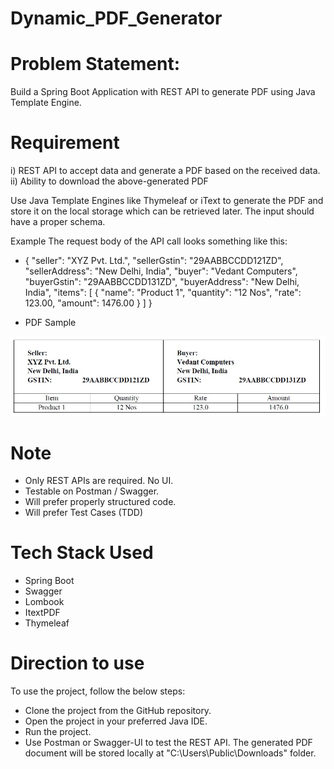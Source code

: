 # Dynamic_PDF_Generator

# Problem Statement:

Build a Spring Boot Application with REST API to generate PDF using Java Template Engine.

# Requirement
i) REST API to accept data and generate a PDF based on the received data.
ii) Ability to download the above-generated PDF

Use Java Template Engines like Thymeleaf or iText to generate the PDF and store it on
the local storage which can be retrieved later. The input should have a proper schema.

Example
The request body of the API call looks something like this:
* {
"seller": "XYZ Pvt. Ltd.",
"sellerGstin": "29AABBCCDD121ZD",
"sellerAddress": "New Delhi, India",
"buyer": "Vedant Computers",
"buyerGstin": "29AABBCCDD131ZD",
"buyerAddress": "New Delhi, India",
"items": [
{
"name": "Product 1",
"quantity": "12 Nos",
"rate": 123.00,
"amount": 1476.00
}
]
}

- PDF Sample

![image](https://github.com/brajesh623/Dynamic_PDF_Generator/blob/main/Details.jpg)


# Note
* Only REST APIs are required. No UI.
* Testable on Postman / Swagger.
* Will prefer properly structured code.
* Will prefer Test Cases (TDD)

# Tech Stack Used
* Spring Boot
* Swagger
* Lombook
* ItextPDF
* Thymeleaf

# Direction to use
To use the project, follow the below steps:
* Clone the project from the GitHub repository.
* Open the project in your preferred Java IDE.
* Run the project.
* Use Postman or Swagger-UI to test the REST API.
The generated PDF document will be stored locally at "C:\\Users\\Public\\Downloads\" folder.
